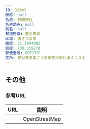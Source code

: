 ```yaml
---
ID: 022mO
総称: null
名称: 野間神社
名称読み: null
別名: null
都道府県: 鹿児島県
区域: 南さつま市
緯度: 31.3994002
経度: 130.159278
郵便番号: 8971301
住所: 鹿児島県南さつま市笠沙町片浦４１０８
---
```


## その他

### 参考URL

| URL | 説明          |
| --- | ------------- |
|     | OpenStreetMap |
